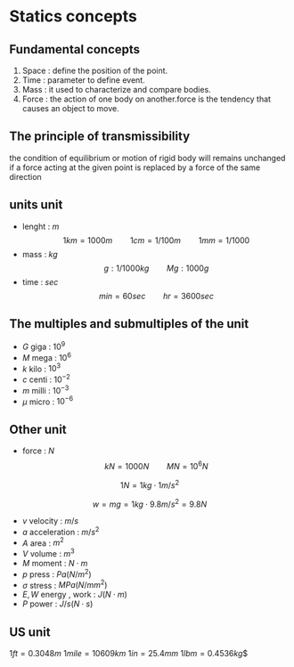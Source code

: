 # Statics concepts
## Fundamental concepts
1. Space : define the position of the point.
2. Time  : parameter to define event.
3. Mass : it used to characterize and compare bodies.
4. Force : the action of one body on another.force is the tendency that causes an object to move.
## The principle of transmissibility
the condition of equilibrium or motion of rigid body will remains unchanged if a force acting at the given point is replaced by a force of the same direction
## units unit
* lenght : $m$
$$1km = 1000m \qquad 1cm = 1/100m \qquad 1mm = 1/1000$$
* mass : $kg$
$$g : 1/1000kg \qquad Mg : 1000g$$
* time : $sec$
$$min = 60sec \qquad hr = 3600 sec$$

## The multiples and submultiples of the unit 
* $G$ giga : $10^9$
* $M$ mega : $10^6$
* $k$ kilo : $10^3$
* $c$ centi : $10^{-2}$
* $m$ milli : $10^{-3}$
* $\mu$ micro : $10^{-6}$

## Other unit
* force : $N$
$$kN = 1000N \qquad MN = 10^6N$$

$$1N = 1kg\cdot1m/s^2$$

$$w = mg = 1kg\cdot9.8m/s^2 = 9.8N$$
* $v$ velocity : $m/s$
* $a$ acceleration : $m/s^2$
* $A$ area : $m^2$
* $V$ volume : $m^3$
* $M$ moment : $N\cdot m$
* $p$ press : $Pa(N/m^2)$
* $\sigma$ stress : $MPa(N/mm^2)$
* $E,W$ energy , work : $J(N\cdot m)$
* $P$ power : $J/s(N\cdot s)$
## US unit
$1ft = 0.3048m$
$1mile = 10609km$
$1in = 25.4mm$
$1lbm = 0.4536kg$$